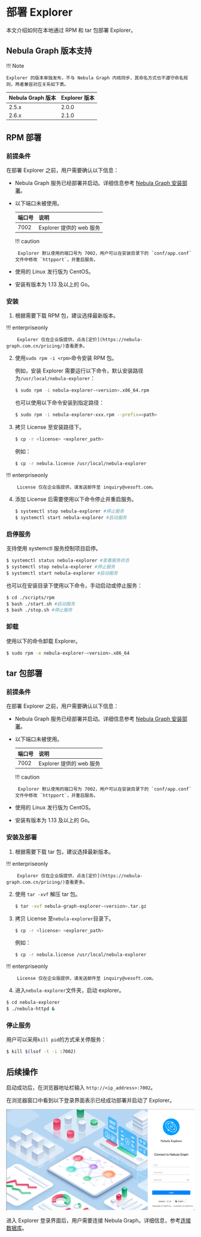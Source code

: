 # 部署 Explorer

本文介绍如何在本地通过 RPM 和 tar 包部署 Explorer。

## Nebula Graph 版本支持

!!! Note

    Explorer 的版本单独发布，不与 Nebula Graph 内核同步，其命名方式也不遵守命名规则，两者兼容对应关系如下表。

| Nebula Graph 版本 | Explorer 版本 |
| --- | --- |
| 2.5.x | 2.0.0 |
| 2.6.x | 2.1.0 |

## RPM 部署

### 前提条件

在部署 Explorer 之前，用户需要确认以下信息：

- Nebula Graph 服务已经部署并启动。详细信息参考 [Nebula Graph 安装部署](../../4.deployment-and-installation/1.resource-preparations.md "点击前往 Nebula Graph 安装部署")。

- 以下端口未被使用。

  | 端口号 | 说明 |
  | ---- | ---- |
  | 7002 | Explorer 提供的 web 服务 |

  !!! caution

       Explorer 默认使用的端口号为 7002，用户可以在安装目录下的 `conf/app.conf` 文件中修改 `httpport`，并重启服务。

- 使用的 Linux 发行版为 CentOS。
- 安装有版本为 1.13 及以上的 Go。

### 安装

1. 根据需要下载 RPM 包，建议选择最新版本。

  !!! enterpriseonly

        Explorer 仅在企业版提供，点击[定价](https://nebula-graph.com.cn/pricing/)查看更多。

2. 使用`sudo rpm -i <rpm>`命令安装 RPM 包。

   例如，安装 Explorer 需要运行以下命令，默认安装路径为`/usr/local/nebula-explorer`：

   ```bash
   $ sudo rpm -i nebula-explorer-<version>.x86_64.rpm
   ```

   也可以使用以下命令安装到指定路径：
   ```bash
   $ sudo rpm -i nebula-explorer-xxx.rpm --prefix=<path> 
   ```

3. 拷贝 License 至安装路径下。

   ```bash
   $ cp -r <license> <explorer_path>
   ```

   例如：
   ```bash
   $ cp -r nebula.license /usr/local/nebula-explorer
   ```

  !!! enterpriseonly

        License 仅在企业版提供，请发送邮件至 inquiry@vesoft.com。

4. 添加 License 后需要使用以下命令停止并重启服务。

   ```bash
   $ systemctl stop nebula-explorer #停止服务
   $ systemctl start nebula-explorer #启动服务
   ```

### 启停服务

支持使用 systemctl 服务控制项目启停。
```bash
$ systemctl status nebula-explorer #查看服务状态
$ systemctl stop nebula-explorer #停止服务
$ systemctl start nebula-explorer #启动服务
```
也可以在安装目录下使用以下命令，手动启动或停止服务：
```bash
$ cd ./scripts/rpm
$ bash ./start.sh #启动服务
$ bash ./stop.sh #停止服务
```

### 卸载

使用以下的命令卸载 Explorer。

```bash
$ sudo rpm -e nebula-explorer-<version>.x86_64
```
## tar 包部署

### 前提条件

在部署 Explorer 之前，用户需要确认以下信息：

- Nebula Graph 服务已经部署并启动。详细信息参考 [Nebula Graph 安装部署](../../4.deployment-and-installation/1.resource-preparations.md "点击前往 Nebula Graph 安装部署")。

- 以下端口未被使用。

  | 端口号 | 说明 |
  | :---- | :---- |
  | 7002 | Explorer 提供的 web 服务 |

  !!! caution

       Explorer 默认使用的端口号为 7002，用户可以在安装目录下的 `conf/app.conf` 文件中修改 `httpport`，并重启服务。

- 使用的 Linux 发行版为 CentOS。
- 安装有版本为 1.13 及以上的 Go。

### 安装及部署

1. 根据需要下载 tar 包，建议选择最新版本。

  !!! enterpriseonly

        Explorer 仅在企业版提供，点击[定价](https://nebula-graph.com.cn/pricing/)查看更多。

2. 使用 `tar -xvf` 解压 tar 包。

   ```bash
   $ tar -xvf nebula-graph-explorer-<version>.tar.gz
   ```

3. 拷贝 License 至`nebula-explorer`目录下。

   ```bash
   $ cp -r <license> <explorer_path>
   ```

   例如：
   ```bash
   $ cp -r nebula.license /usr/local/nebula-explorer
   ```

  !!! enterpriseonly

        License 仅在企业版提供，请发送邮件至 inquiry@vesoft.com。

4. 进入`nebula-explorer`文件夹，启动 explorer。

  ```bash
  $ cd nebula-explorer
  $ ./nebula-httpd &
  ```

### 停止服务

用户可以采用`kill pid`的方式来关停服务：

```bash
$ kill $(lsof -t -i :7002)
```

## 后续操作

启动成功后，在浏览器地址栏输入 `http://<ip_address>:7002`。

在浏览器窗口中看到以下登录界面表示已经成功部署并启动了 Explorer。

![Nebula Explorer 登录页面](../figs/ex-ug-002-1.png)

进入 Explorer 登录界面后，用户需要连接 Nebula Graph。详细信息，参考[连接数据库](../deploy-connect/ex-ug-connect.md)。
